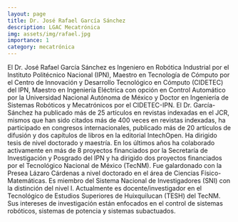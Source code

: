 ```yaml
---
layout: page
title: Dr. José Rafael García Sánchez
description: LGAC Mecatrónica
img: assets/img/rafael.jpg
importance: 1
category: mecatrónica
---
```


El Dr. José Rafael García Sánchez es Ingeniero en Robótica Industrial por el Instituto Politécnico Nacional (IPN), Maestro en Tecnología de Cómputo por el Centro de Innovación y Desarrollo Tecnológico en Cómputo (CIDETEC) del IPN, Maestro en Ingeniería Eléctrica con opción en Control Automático por la Universidad Nacional Autónoma de México y Doctor en Ingeniería de Sistemas Robóticos y Mecatrónicos por el CIDETEC-IPN. El Dr. García-Sánchez ha publicado más de 25 artículos en revistas indexadas en el JCR, mismos que han sido citados más de 400 veces en revistas indexadas, ha participado en congresos internacionales, publicado más de 20 artículos de difusión y dos capítulos de libros en la editorial IntechOpen. Ha dirigido tesis de nivel doctorado y maestría. En los últimos años ha colaborado activamente en más de 8 proyectos financiados por la Secretaría de Investigación y Posgrado del IPN y ha dirigido dos proyectos financiados por el Tecnológico Nacional de México (TecNM). Fue galardonado con la Presea Lázaro Cárdenas a nivel doctorado en el área de Ciencias Físico-Matemáticas. Es miembro del Sistema Nacional de Investigadores (SNI) con la distinción del nivel I. Actualmente es docente/investigador en el Tecnológico de Estudios Superiores de Huixquilucan (TESH) del TecNM. Sus intereses de investigación están enfocados en el control de sistemas robóticos, sistemas de potencia y sistemas subactuados.